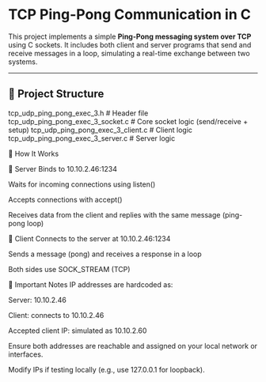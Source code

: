 # TCP Ping-Pong Communication in C

This project implements a simple **Ping-Pong messaging system over TCP** using C sockets. It includes both client and server programs that send and receive messages in a loop, simulating a real-time exchange between two systems.

---

## 📁 Project Structure

tcp_udp_ping_pong_exec_3.h # Header file
tcp_udp_ping_pong_exec_3_socket.c # Core socket logic (send/receive + setup)
tcp_udp_ping_pong_exec_3_client.c # Client logic
tcp_udp_ping_pong_exec_3_server.c # Server logic





🧠 How It Works

🔸 Server
Binds to 10.10.2.46:1234

Waits for incoming connections using listen()

Accepts connections with accept()

Receives data from the client and replies with the same message (ping-pong loop)

🔹 Client
Connects to the server at 10.10.2.46:1234

Sends a message (pong) and receives a response in a loop

Both sides use SOCK_STREAM (TCP)

📌 Important Notes
IP addresses are hardcoded as:

Server: 10.10.2.46

Client: connects to 10.10.2.46

Accepted client IP: simulated as 10.10.2.60

Ensure both addresses are reachable and assigned on your local network or interfaces.

Modify IPs if testing locally (e.g., use 127.0.0.1 for loopback).